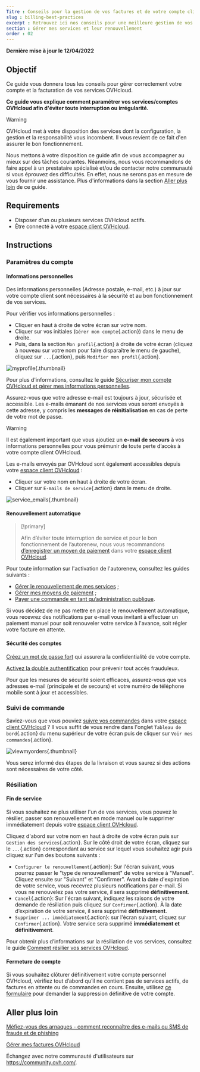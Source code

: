 ```yaml
---
Titre : Conseils pour la gestion de vos factures et de votre compte client
slug : billing-best-practices
excerpt : Retrouvez ici nos conseils pour une meilleure gestion de vos factures, commandes, moyens de paiement et compte client
section : Gérer mes services et leur renouvellement
order : 02
---
```


**Dernière mise à jour le 12/04/2022**

## Objectif

Ce guide vous donnera tous les conseils pour gérer correctement votre compte et la facturation de vos services OVHcloud.

**Ce guide vous explique comment paramétrer vos services/comptes OVHcloud afin d'éviter toute interruption ou irrégularité.**

> [!warning]
>
> OVHcloud met à votre disposition des services dont la configuration, la gestion et la responsabilité vous incombent. Il vous revient de ce fait d'en assurer le bon fonctionnement.
>
> Nous mettons à votre disposition ce guide afin de vous accompagner au mieux sur des tâches courantes. Néanmoins, nous vous recommandons de faire appel à un prestataire spécialisé et/ou de contacter notre communauté si vous éprouvez des difficultés. En effet, nous ne serons pas en mesure de vous fournir une assistance. Plus d'informations dans la section [Aller plus loin](#gofurther) de ce guide.
>

## Requirements

- Disposer d'un ou plusieurs services OVHcloud actifs.
- Être connecté à votre [espace client OVHcloud](https://www.ovh.com/auth/?action=gotomanager&from=https://www.ovh.com/fr/&ovhSubsidiary=fr).

## Instructions

### Paramètres du compte

#### Informations personnelles

Des informations personnelles (Adresse postale, e-mail, etc.) à jour sur votre compte client sont nécessaires à la sécurité et au bon fonctionnement de vos services.

Pour vérifier vos informations personnelles :

- Cliquer en haut à droite de votre écran sur votre nom.
- Cliquer sur vos initiales (`Gérer mon compte`{.action}) dans le menu de droite.
- Puis, dans la section `Mon profil`{.action} à droite de votre écran (cliquez à nouveau sur votre nom pour faire disparaître le menu de gauche), cliquez sur `...`{.action}, puis `Modifier mon profil`{.action}.

![myprofile](images/myprofile.png){.thumbnail}

Pour plus d'informations, consultez le guide [Sécuriser mon compte OVHcloud et gérer mes informations personnelles](https://docs.ovh.com/fr/customer/tout-savoir-sur-identifiant-client/#comment-gerer-mes-informations-personnelles_1).

Assurez-vous que votre adresse e-mail est toujours à jour, sécurisée et accessible. Les e-mails émanant de nos services vous seront envoyés à cette adresse, y compris les **messages de réinitialisation** en cas de perte de votre mot de passe.

> [!warning]
>
> Il est également important que vous ajoutiez un **e-mail de secours** à vos informations personnelles pour vous prémunir de toute perte d’accès à votre compte client OVHcloud.
>

Les e-mails envoyés par OVHcloud sont également accessibles depuis votre [espace client OVHcloud](https://www.ovh.com/auth/?action=gotomanager&from=https://www.ovh.com/fr/&ovhSubsidiary=fr) :

- Cliquer sur votre nom en haut à droite de votre écran.
- Cliquer sur `E-mails de service`{.action} dans le menu de droite.

![service_emails](images/service_emails.png){.thumbnail}

#### Renouvellement automatique

> [!primary]
>
> Afin d’éviter toute interruption de service et pour le bon fonctionnement de l’autorenew, nous vous recommandons [d’enregistrer un moyen de paiement](https://docs.ovh.com/fr/billing/manage-payment-methods/) dans votre [espace client OVHcloud](https://www.ovh.com/auth/?action=gotomanager&from=https://www.ovh.com/fr/&ovhSubsidiary=fr).
>

Pour toute information sur l'activation de l'autorenew, consultez les guides suivants :

* [Gérer le renouvellement de mes services](https://docs.ovh.com/fr/billing/renouvellement-automatique-ovh/) ;
* [Gérer mes moyens de paiement](https://docs.ovh.com/fr/billing/manage-payment-methods/) ;
* [Payer une commande en tant qu’administration publique](https://docs.ovh.com/fr/billing/reglement-par-mandat-administratif/).

Si vous décidez de ne pas mettre en place le renouvellement automatique, vous recevrez des notifications par e-mail vous invitant à effectuer un paiement manuel pour soit renouveler votre service à l'avance, soit régler votre facture en attente.

#### Sécurité des comptes

[Créez un mot de passe fort](https://docs.ovh.com/fr/customer/gerer-son-mot-de-passe/#generer-un-bon-mot-de-passe) qui assurera la confidentialité de votre compte.

[Activez la double authentification](https://docs.ovh.com/fr/customer/securiser-son-compte-avec-une-2FA/) pour prévenir tout accès frauduleux.

Pour que les mesures de sécurité soient efficaces, assurez-vous que vos adresses e-mail (principale et de secours) et votre numéro de téléphone mobile sont à jour et accessibles.

### Suivi de commande

Saviez-vous que vous pouviez [suivre vos commandes](https://docs.ovh.com/fr/billing/gerer-ses-commandes-ovh/) dans votre [espace client OVHcloud](https://www.ovh.com/auth/?action=gotomanager&from=https://www.ovh.com/fr/&ovhSubsidiary=fr) ? Il vous suffit de vous rendre dans l'onglet `Tableau de bord`{.action} du menu supérieur de votre écran puis de cliquer sur `Voir mes commandes`{.action}.

![viewmyorders](images/viewmyorders.png){.thumbnail}

Vous serez informé des étapes de la livraison et vous saurez si des actions sont nécessaires de votre côté.

### Résiliation

#### Fin de service

Si vous souhaitez ne plus utiliser l'un de vos services, vous pouvez le résilier, passer son renouvellement en mode manuel ou le supprimer immédiatement depuis votre [espace client OVHcloud](https://www.ovh.com/auth/?action=gotomanager&from=https://www.ovh.com/fr/&ovhSubsidiary=fr).

Cliquez d'abord sur votre nom en haut à droite de votre écran puis sur `Gestion des services`{.action}. Sur le côté droit de votre écran, cliquez sur le `...`{.action} correspondant au service sur lequel vous souhaitez agir puis cliquez sur l'un des boutons suivants :

- `Configurer le renouvellement`{.action}: Sur l'écran suivant, vous pourrez passer le "type de renouvellement" de votre service à "Manuel". Cliquez ensuite sur "Suivant" et "Confirmer". Avant la date d'expiration de votre service, vous recevrez plusieurs notifications par e-mail. Si vous ne renouvelez pas votre service, il sera supprimé **définitivement**.
- `Cancel`{.action}: Sur l'écran suivant, indiquez les raisons de votre demande de résiliation puis cliquez sur `Confirmer`{.action}. À la date d’expiration de votre service, il sera supprimé **définitivement**.
- `Supprimer ... immédiatement`{.action}: sur l'écran suivant, cliquez sur `Confirmer`{.action}. Votre service sera supprimé **immédiatement et définitivement**.

Pour obtenir plus d’informations sur la résiliation de vos services, consultez le guide [Comment résilier vos services OVHcloud](https://docs.ovh.com/fr/billing/how-to-cancel-your-services/).

#### Fermeture de compte

Si vous souhaitez clôturer définitivement votre compte personnel OVHcloud, vérifiez tout d’abord qu’il ne contient pas de services actifs, de factures en attente ou de commandes en cours. Ensuite, utilisez [ce formulaire](https://www.ovh.com/fr/protection-donnees-personnelles/exercer-vos-droits/) pour demander la suppression définitive de votre compte.

## Aller plus loin <a name="gofurther"></a>

[Méfiez-vous des arnaques - comment reconnaître des e-mails ou SMS de fraude et de phishing](https://docs.ovh.com/fr/customer/arnaques-fraude-phishing/)

[Gérer mes factures OVHcloud](https://docs.ovh.com/fr/billing/gerer-factures-ovh/)

Échangez avec notre communauté d'utilisateurs sur <https://community.ovh.com/>.
